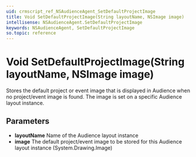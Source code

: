 ```yaml
---
uid: crmscript_ref_NSAudienceAgent_SetDefaultProjectImage
title: Void SetDefaultProjectImage(String layoutName, NSImage image)
intellisense: NSAudienceAgent.SetDefaultProjectImage
keywords: NSAudienceAgent, SetDefaultProjectImage
so.topic: reference
---
```


# Void SetDefaultProjectImage(String layoutName, NSImage image)

Stores the default project or event image that is displayed in Audience when no project/event image is found. The image is set on a specific Audience layout instance.

## Parameters

* **layoutName** Name of the Audience layout instance
* **image** The default project/event image to be stored for this Audience layout instance (System.Drawing.Image)
